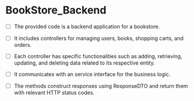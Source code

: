 # BookStore_Backend

- [ ] The provided code is a backend application for a bookstore.
- [ ] It includes controllers for managing users, books, shopping carts, and orders.
- [ ]  Each controller has specific functionalities such as adding, retrieving, updating, and deleting data related to its respective entity.
- [ ]  It communicates with an service interface for the business logic. 
- [ ] The methods construct responses using ResponseDTO and return them with relevant HTTP status codes.

